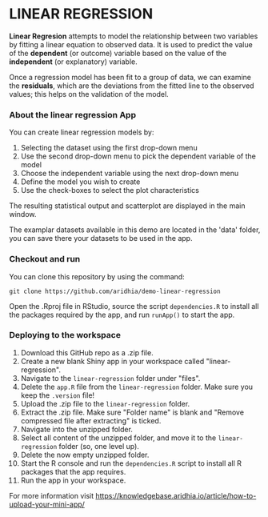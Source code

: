 # LINEAR REGRESSION

**Linear Regresion** attempts to model the relationship between two variables by fitting a linear equation to observed data. It is used to predict the value of the **dependent** (or outcome) variable based on the value of the **independent** (or explanatory) variable. 

Once a regression model has been fit to a group of data, we can examine the **residuals**, which are the deviations from the fitted line to the observed values; this helps on the validation of the model.

### About the linear regression App

You can create linear regression models by:

1. Selecting the dataset using the first drop-down menu
2. Use the second drop-down menu to pick the dependent variable of the model
3. Choose the independent variable using the next drop-down menu
4. Define the model you wish to create
5. Use the check-boxes to select the plot characteristics

The resulting statistical output and scatterplot are displayed in the main window.

The examplar datasets available in this demo are located in the 'data' folder, you can save there your datasets to be used in the app.

### Checkout and run

You can clone this repository by using the command:

```
git clone https://github.com/aridhia/demo-linear-regression
```

Open the .Rproj file in RStudio, source the script `dependencies.R` to install all the packages required by the app, and run `runApp()` to start the app.

### Deploying to the workspace

1. Download this GitHub repo as a .zip file.
2. Create a new blank Shiny app in your workspace called "linear-regression".
3. Navigate to the `linear-regression` folder under "files".
4. Delete the `app.R` file from the `linear-regression` folder. Make sure you keep the `.version` file!
5. Upload the .zip file to the `linear-regression` folder.
6. Extract the .zip file. Make sure "Folder name" is blank and "Remove compressed file after extracting" is ticked.
7. Navigate into the unzipped folder.
8. Select all content of the unzipped folder, and move it to the `linear-regression` folder (so, one level up).
9. Delete the now empty unzipped folder.
10. Start the R console and run the `dependencies.R` script to install all R packages that the app requires.
11. Run the app in your workspace.

For more information visit https://knowledgebase.aridhia.io/article/how-to-upload-your-mini-app/
